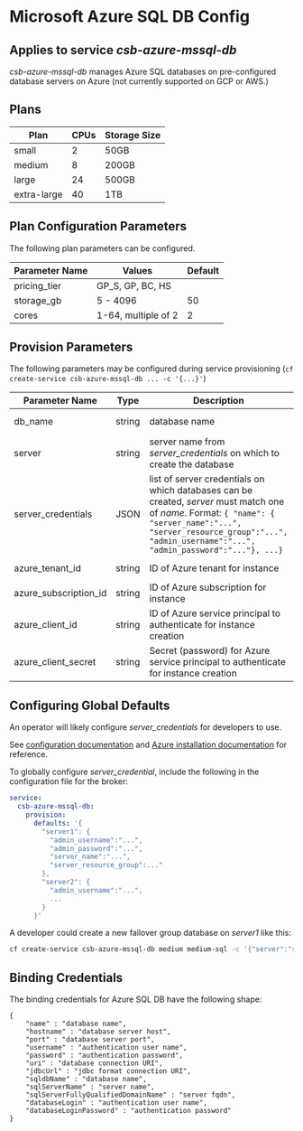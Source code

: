 # Microsoft Azure SQL DB Config

## Applies to service *csb-azure-mssql-db*

*csb-azure-mssql-db* manages Azure SQL databases on pre-configured database servers on Azure (not currently supported on GCP or AWS.)

## Plans

| Plan       | CPUs | Storage Size |
|------------|------|--------------|
|small       | 2    | 50GB         |
|medium      | 8    | 200GB        |
|large       | 24   | 500GB        |
|extra-large | 40   | 1TB          |

## Plan Configuration Parameters

The following plan parameters can be configured.

| Parameter Name | Values              | Default |
|-------------|---------------------|---------|
| pricing_tier| GP_S, GP, BC, HS    |         |
| storage_gb  | 5 - 4096            | 50      |
| cores       | 1-64, multiple of 2 | 2       |

## Provision Parameters

The following parameters may be configured during service provisioning (`cf create-service csb-azure-mssql-db ... -c '{...}'`)

| Parameter Name | Type | Description | Default |
|----------------|------|-------------|---------|
| db_name | string | database name | vsb-fog-db-*instance_id* |
| server  | string | server name from *server_credentials* on which to create the database | |
| server_credentials | JSON | list of server credentials on which databases can be created, *server* must match one of *name*. Format: `{ "name": { "server_name":"...", "server_resource_group":"...", "admin_username":"...", "admin_password":"..."}, ...}`
| azure_tenant_id | string | ID of Azure tenant for instance | config file value `arm.tenant_id` |
| azure_subscription_id | string | ID of Azure subscription for instance | config file value `arm.subscription_id` |
| azure_client_id | string | ID of Azure service principal to authenticate for instance creation | config file value `arm.client_id` |
| azure_client_secret | string | Secret (password) for Azure service principal to authenticate for instance creation | config file value `arm.client_secret` |

## Configuring Global Defaults

An operator will likely configure *server_credentials* for developers to use.

See [configuration documentation](./configuration.md) and [Azure installation documentation](azure-installation.md) for reference.

To globally configure *server_credential*, include the following in the configuration file for the broker:

```yaml
service:
  csb-azure-mssql-db:
    provision:
      defaults: '{ 
        "server1": { 
          "admin_username":"...", 
          "admin_password":"...", 
          "server_name":"...", 
          "server_resource_group":..."
        },
        "server2": {
          "admin_username":"...",
          ...
        }
      }' 
```

A developer could create a new failover group database on *server1* like this:
```bash
cf create-service csb-azure-mssql-db medium medium-sql -c '{"server":"server1"}'
```

## Binding Credentials

The binding credentials for Azure SQL DB have the following shape:

```
{
    "name" : "database name",
    "hostname" : "database server host",
    "port" : "database server port",
    "username" : "authentication user name",
    "password" : "authentication password",
    "uri" : "database connection URI",
    "jdbcUrl" : "jdbc format connection URI",
    "sqldbName" : "database name",
    "sqlServerName" : "server name",
    "sqlServerFullyQualifiedDomainName" : "server fqdn",
    "databaseLogin" : "authentication user name",
    "databaseLoginPassword" : "authentication password"
}
```
